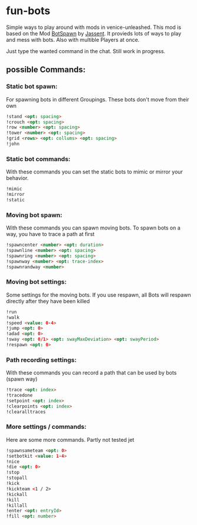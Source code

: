 # fun-bots

Simple ways to play around with mods in venice-unleashed.
This mod is based on the Mod [BotSpawn](https://github.com/J4nssent/VU-Mods/tree/master/BotSpawn "Original Mod by Jassent") by [Jassent](https://github.com/J4nssent "Jassent").
It provieds lots of ways to play and mess with bots. Also with multible Players at once.

Just type the wanted command in the chat. Still work in progress.


## possible Commands:

### Static bot spawn:

For spawning bots in different Groupings. These bots don't move from their own

```html
!stand <opt: spacing>
!crouch <opt: spacing>
!row <number> <opt: spacing>
!tower <number> <opt: spacing>
!grid <rows> <opt: collums> <opt: spacing>
!john
```

    
### Static bot commands:

With these commands you can set the static bots to mimic or mirror your behavior.

```html
!mimic
!mirror
!static
```

### Moving bot spawn:

With these commands you can spawn moving bots. To spawn bots on a way, you have to trace a path at first

```html
!spawncenter <number> <opt: duration>
!spawnline <number> <opt: spacing>
!spawnring <number> <opt: spacing>
!spawnway <number> <opt: trace-index>
!spawnrandway <number>
```
    
### Moving bot settings:

Some settings for the moving bots.
If you use respawn, all Bots will respawn directly after they have been killed

```html
!run
!walk
!speed <value: 0-4>
!jump <opt: 0>
!adad <opt: 0>
!sway <opt: 0/1> <opt: swayMaxDeviation> <opt: swayPeriod>
!respawn <opt: 0>
```

### Path recording settings:

With these commands you can record a path that can be used by bots (spawn way)

```html
!trace <opt: index>
!tracedone
!setpoint <opt: index>
!clearpoints <opt: index>
!clearalltraces
```

### More settings / commands:

Here are some more commands. Partly not tested jet

```html
!spawnsameteam <opt: 0>
!setbotkit <value: 1-4>
!nice
!die <opt: 0>
!stop
!stopall
!kick
!kickteam <1 / 2>
!kickall
!kill
!killall
!enter <opt: entryId>
!fill <opt: number>
```
